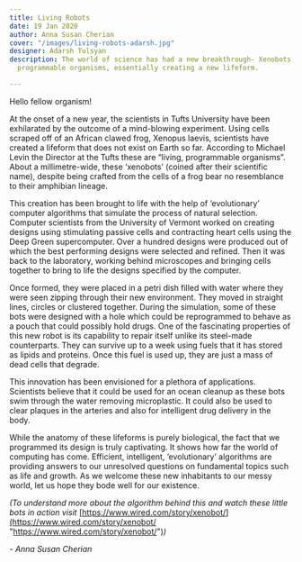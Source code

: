 ```yaml
---
title: Living Robots
date: 19 Jan 2020
author: Anna Susan Cherian
cover: "/images/living-robots-adarsh.jpg"
designer: Adarsh Tulsyan
description: The world of science has had a new breakthrough- Xenobots, or living,
  programmable organisms, essentially creating a new lifeform.

---
```

Hello fellow organism!

At the onset of a new year, the scientists in Tufts University have been exhilarated by the outcome of a mind-blowing experiment. Using cells scraped off of an African clawed frog, Xenopus laevis, scientists have created a lifeform that does not exist on Earth so far. According to Michael Levin the Director at the Tufts these are “living, programmable organisms”. About a millimetre-wide, these ‘xenobots’ (coined after their scientific name), despite being crafted from the cells of a frog bear no resemblance to their amphibian lineage.

This creation has been brought to life with the help of ‘evolutionary’ computer algorithms that simulate the process of natural selection. Computer scientists from the University of Vermont worked on creating designs using stimulating passive cells and contracting heart cells using the Deep Green supercomputer. Over a hundred designs were produced out of which the best performing designs were selected and refined. Then it was back to the laboratory, working behind microscopes and bringing cells together to bring to life the designs specified by the computer.

Once formed, they were placed in a petri dish filled with water where they were seen zipping through their new environment. They moved in straight lines, circles or clustered together. During the simulation, some of these bots were designed with a hole which could be reprogrammed to behave as a pouch that could possibly hold drugs. One of the fascinating properties of this new robot is its capability to repair itself unlike its steel-made counterparts. They can survive up to a week using fuels that it has stored as lipids and proteins. Once this fuel is used up, they are just a mass of dead cells that degrade.

This innovation has been envisioned for a plethora of applications. Scientists believe that it could be used for an ocean cleanup as these bots swim through the water removing microplastic. It could also be used to clear plaques in the arteries and also for intelligent drug delivery in the body.

While the anatomy of these lifeforms is purely biological, the fact that we programmed its design is truly captivating. It shows how far the world of computing has come. Efficient, intelligent, ’evolutionary’ algorithms are providing answers to our unresolved questions on fundamental topics such as life and growth. As we welcome these new inhabitants to our messy world, let us hope they bode well for our existence.

_(To understand more about the algorithm behind this and watch these little bots in action visit_ [https://www.wired.com/story/xenobot/](https://www.wired.com/story/xenobot/ "https://www.wired.com/story/xenobot/")_)_

_- Anna Susan Cherian_
